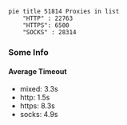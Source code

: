 
```mermaid
pie title 51814 Proxies in list
    "HTTP" : 22763
    "HTTPS": 6500
    "SOCKS" : 28314
```

### Some Info
#### Average Timeout

- mixed: 3.3s
- http: 1.5s
- https: 8.3s
- socks: 4.9s